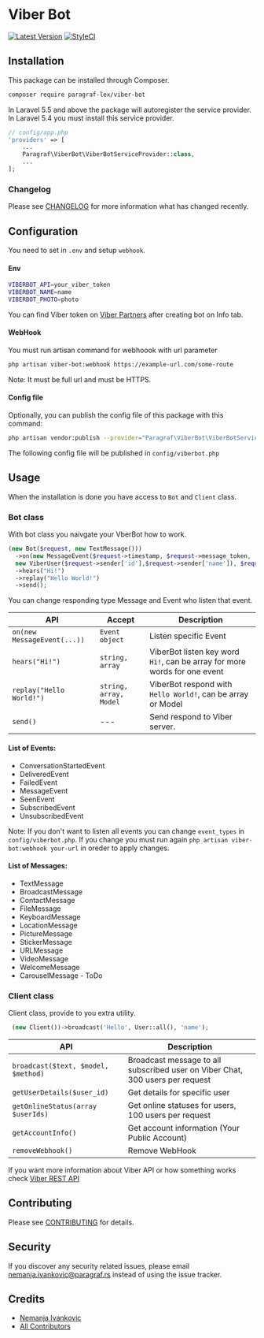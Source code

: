 # Viber Bot

[![Latest Version](https://img.shields.io/github/release/paragraf-lex/viber-bot.svg?style=flat-square)](https://github.com/paragraf-lex/viber-bot/releases)
[![StyleCI](https://styleci.io/repos/164611937/shield)](https://styleci.io/repos/164611937)

## Installation

This package can be installed through Composer.

``` bash
composer require paragraf-lex/viber-bot
```

In Laravel 5.5 and above the package will autoregister the service provider. In Laravel 5.4 you must install this service provider.

```php
// config/app.php
'providers' => [
    ...
    Paragraf\ViberBot\ViberBotServiceProvider::class,
    ...
];
```

### Changelog

Please see [CHANGELOG](CHANGELOG.md) for more information what has changed recently.



## Configuration

You need to set in `.env` and setup `webhook`.

#### Env
```bash
VIBERBOT_API=your_viber_token
VIBERBOT_NAME=name
VIBERBOT_PHOTO=photo
```
You can find Viber token on [Viber Partners](https://partners.viber.com) after creating bot on Info tab.

#### WebHook
You must run artisan command for webhoook with url parameter
```bash
php artisan viber-bot:webhook https://example-url.com/some-route
```
Note: It must be full url and must be HTTPS.

#### Config file
Optionally, you can publish the config file of this package with this command:

``` bash
php artisan vendor:publish --provider="Paragraf\ViberBot\ViberBotServiceProvider"
```

The following config file will be published in `config/viberbot.php`

## Usage

When the installation is done you have access to `Bot` and `Client` class.

### Bot class

With bot class you naivgate your VberBot how to work.

```php 
(new Bot($request, new TextMessage()))
  ->on(new MessageEvent($request->timestamp, $request->message_token, 
  new ViberUser($request->sender['id'],$request->sender['name']), $request->message))
  ->hears("Hi!")
  ->replay("Hello World!")
  ->send();
```

You can change responding type Message and Event who listen that event.

| API | Accept | Description |
| --- | --- | --- |
| `on(new MessageEvent(...))` | `Event object` | Listen specific Event |
| `hears("Hi!")` | `string, array` | ViberBot listen key word `Hi!`, can be array for more words for one event |
| `replay("Hello World!")` | `string, array, Model` | ViberBot respond with `Hello World!`, can be array or Model |
| `send()` | --- | Send respond to Viber server. |


#### List of Events:

 - ConversationStartedEvent
 - DeliveredEvent
 - FailedEvent
 - MessageEvent
 - SeenEvent
 - SubscribedEvent
 - UnsubscribedEvent
 
 Note: 
 If you don't want to listen all events you can change `event_types` in `config/viberbot.php`.
 If you change you must run again `php artisan viber-bot:webhook your-url` in oreder to apply changes.
 
 
#### List of Messages:
 
 - TextMessage
 - BroadcastMessage
 - ContactMessage
 - FileMessage
 - KeyboardMessage
 - LocationMessage
 - PictureMessage
 - StickerMessage
 - URLMessage
 - VideoMessage
 - WelcomeMessage
 - CarouselMessage - ToDo

### Client class

Client class, provide to you extra utility.

```php 
 (new Client())->broadcast('Hello', User::all(), 'name');
```

| API |Description |
| --- | --- |
| `broadcast($text, $model, $method)` | Broadcast message to all subscribed user on Viber Chat, 300 users per request |
| `getUserDetails($user_id)` | Get details for specific user |
| `getOnlineStatus(array $userIds)` | Get online statuses for users, 100 users per request |
| `getAccountInfo()` | Get account information (Your Public Account) |
| `removeWebhook()` | Remove WebHook |

If you want more information about Viber API or how something works check [Viber REST API](https://developers.viber.com/docs/api/rest-bot-api/)

## Contributing

Please see [CONTRIBUTING](CONTRIBUTING.md) for details.

## Security

If you discover any security related issues, please email nemanja.ivankovic@paragraf.rs instead of using the issue tracker.

## Credits

- [Nemanja Ivankovic](https://github.com/necko1996)
- [All Contributors](../../contributors)
